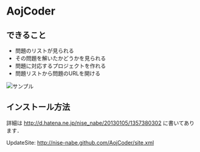AojCoder
=======

## できること

* 問題のリストが見られる
* その問題を解いたかどうかを見られる
* 問題に対応するプロジェクトを作れる
* 問題リストから問題のURLを開ける

![サンプル](http://cdn-ak.f.st-hatena.com/images/fotolife/n/nise_nabe/20130105/20130105184434.png)

## インストール方法

詳細は <http://d.hatena.ne.jp/nise_nabe/20130105/1357380302> に書いてあります．

UpdateSite: <http://nise-nabe.github.com/AojCoder/site.xml>
